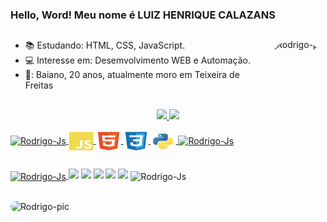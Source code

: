 ###  Hello, Word!  Meu nome é LUIZ HENRIQUE CALAZANS
## 
- 📚 Estudando: HTML, CSS, JavaScript. <img align="right" alt="Rodrigo-pic" height="110" style="border-radius:100px;" src="http://clubedosgeeks.com.br/wp-content/uploads/2016/01/dormrm.gif"> 
- 💻 Interesse em: Desemvolvimento WEB e Automação.
- 🤵‍: Baiano, 20 anos, atualmente moro em Teixeira de Freitas

##

<div align="center">
  <a href="https://github.com/Rodrigo-ads0">
  <img height="130em" src="https://github-readme-stats.vercel.app/api?username=Rodrigo-ads0&show_icons=true&theme=tokyonight&include_all_commits=true&count_private=true"/>
 <img height="130em" src="https://github-readme-stats.vercel.app/api/top-langs/?username=Rodrigo-ads0&layout=compact&langs_count=7&theme=tokyonight"/>
   
</div>

<div style="display: inline_block"><br>
  <img align="center" alt="Rodrigo-Js" height="15" width="330" src="https://cdn.discordapp.com/attachments/625159978419748909/1008961303383117864/a.png">
  <img align="center" alt="Rodrigo-Js" height="30" width="40" src="https://raw.githubusercontent.com/devicons/devicon/master/icons/javascript/javascript-plain.svg">
  <img align="center" alt="Rodrigo-HTML" height="30" width="40" src="https://raw.githubusercontent.com/devicons/devicon/master/icons/html5/html5-original.svg">
  <img align="center" alt="Rodrigo-CSS" height="30" width="40" src="https://raw.githubusercontent.com/devicons/devicon/master/icons/css3/css3-original.svg">
  <img align="center" alt="Rodrigo-Python" height="30" width="40" src="https://raw.githubusercontent.com/devicons/devicon/master/icons/python/python-original.svg">
  <img align="center" alt="Rodrigo-Js" height="15" width="330" src="https://cdn.discordapp.com/attachments/625159978419748909/1008961303383117864/a.png">
 
</div>


##
<div> 
<img align="center" alt="Rodrigo-Js" height="15" width="145" src="https://cdn.discordapp.com/attachments/625159978419748909/1008961303383117864/a.png">
  <a href="https://instagram.com/dryrodrigo" target="_blank"><img src="https://img.shields.io/badge/-Instagram-%23E4405F?style=for-the-badge&logo=instagram&logoColor=white" target="_blank"></a>
 	<a href="https://www.twitch.tv/wanted0" target="_blank"><img src="https://img.shields.io/badge/Twitch-9146FF?style=for-the-badge&logo=twitch&logoColor=white" target="_blank"></a>
 <a href="https://discord.gg/uYYYBSQ4" target="_blank"><img src="https://img.shields.io/badge/Discord-7289DA?style=for-the-badge&logo=discord&logoColor=white" target="_blank"></a> 
  <a href = "mailto:rodrigo04.alves05@gmail.com"><img src="https://img.shields.io/badge/-Gmail-%23333?style=for-the-badge&logo=gmail&logoColor=white" target="_blank"></a>
  <a href="https://www.linkedin.com/in/rodrigo-alves-94907a234/" target="_blank"><img src="https://img.shields.io/badge/-LinkedIn-%230077B5?style=for-the-badge&logo=linkedin&logoColor=white" target="_blank"></a> 
  <img align="center" alt="Rodrigo-Js" height="15" width="145" src="https://cdn.discordapp.com/attachments/625159978419748909/1008961303383117864/a.png">
  
 ##
<img align="center" alt="Rodrigo-pic" height="" style="border-radius:500px;" src="https://cdn.discordapp.com/attachments/625159978419748909/1008975022016176168/oie_Rrn4GBFuEbJW.gif">
